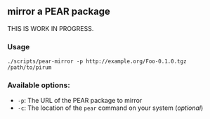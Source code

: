## mirror a PEAR package

THIS IS WORK IN PROGRESS.

### Usage

    ./scripts/pear-mirror -p http://example.org/Foo-0.1.0.tgz /path/to/pirum

### Available options:

 * `-p`: The URL of the PEAR package to mirror
 * `-c`: The location of the `pear` command on your system (_optional_)
